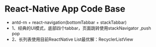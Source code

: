 # React-Native App Code Base
- antd-rn + react-navigation(bottomTabbar + stackTabbar)
- 1、经典的UI模式，底部四个tabbar，页面跳转使用stackNavigator ,push pop
- 2、长列表使用目前ReactNative List最优解：RecyclerListView
